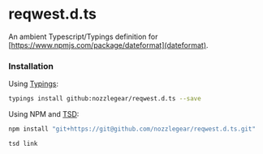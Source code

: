 # reqwest.d.ts

An ambient Typescript/Typings definition for [https://www.npmjs.com/package/dateformat](dateformat).

### Installation

Using [Typings](https://github.com/typings/typings):

```bash
typings install github:nozzlegear/reqwest.d.ts --save
```

Using NPM and [TSD](https://github.com/Definitelytyped/tsd):

```bash
npm install "git+https://git@github.com/nozzlegear/reqwest.d.ts.git"

tsd link
```